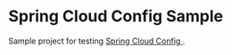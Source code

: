 # Spring Cloud Config Sample
Sample project for testing [ Spring Cloud Config ](http://cloud.spring.io/spring-cloud-config/spring-cloud-config.html). 
